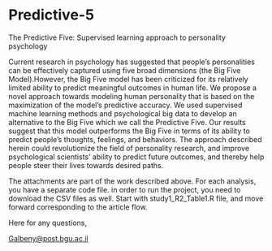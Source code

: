 # Predictive-5
The Predictive Five: Supervised learning approach to personality psychology

Current research in psychology has suggested that people’s personalities can be effectively captured using five broad dimensions (the Big Five Model).However, the Big Five model has been criticized for its relatively limited ability to predict meaningful outcomes in human life. We propose a novel approach towards modeling human personality that is based on the maximization of the model’s predictive accuracy. We used supervised machine learning methods and psychological big data to develop an alternative to the Big Five which we call the Predictive Five. Our results suggest that this model outperforms the Big Five in terms of its ability to predict people’s thoughts, feelings, and behaviors. The approach described herein could revolutionize the field of personality research, and improve psychological scientists’ ability to predict future outcomes, and thereby help people steer their lives towards desired paths. 

The attachments are part of the work described above.
For each analysis, you have a separate code file. in order to run the project, you need to download the CSV files as well. 
Start with study1_R2_Table1.R file, and move forward corresponding to the article flow. 

Here for any questions,

Galbeny@post.bgu.ac.il
